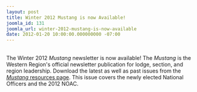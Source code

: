 ```yaml
---
layout: post
title: Winter 2012 Mustang is now Available!
joomla_id: 131
joomla_url: winter-2012-mustang-is-now-available
date: 2012-01-20 10:00:00.000000000 -07:00
---
```

<p><br />The Winter 2012 <i>Mustang</i> newsletter is now available! The <i>Mustang</i> is the Western Region's official newsletter publication for lodge, section, and region leadership. Download the latest as well as past issues from the <a href="resources/mustang/"><i>Mustang</i> resources page</a>. This issue covers the newly elected National Officers and the 2012 NOAC.</p>
